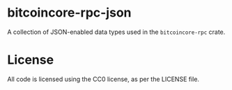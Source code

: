 bitcoincore-rpc-json
====================

A collection of JSON-enabled data types used in the `bitcoincore-rpc` crate.

# License

All code is licensed using the CC0 license, as per the LICENSE file.